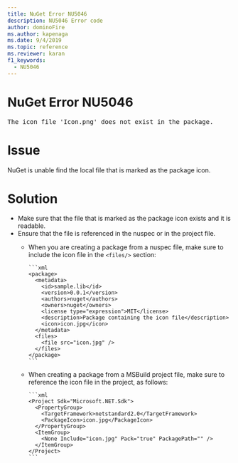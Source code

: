 ```yaml
---
title: NuGet Error NU5046
description: NU5046 Error code
author: dominoFire
ms.author: kapenaga
ms.date: 9/4/2019
ms.topic: reference
ms.reviewer: karan
f1_keywords: 
  - NU5046
---
```


# NuGet Error NU5046

<pre>The icon file 'Icon.png' does not exist in the package.</pre>


# Issue

NuGet is unable find the local file that is marked as the package icon.


# Solution

- Make sure that the file that is marked as the package icon exists and it is readable.
- Ensure that the file is referenced in the nuspec or in the project file.
  * When you are creating a package from a nuspec file, make sure to include the icon file in the `<files/>` section:

        ```xml
        <package>
          <metadata>
            <id>sample.lib</id>
            <version>0.0.1</version>
            <authors>nuget</authors>
            <owners>nuget</owners>
            <license type="expression">MIT</license>
            <description>Package containing the icon file</description>
            <icon>icon.jpg</icon>
          </metadata>
          <files>
            <file src="icon.jpg" />
          </files>
        </package>
        ```

  * When creating a package from a MSBuild project file, make sure to reference the icon file in the project, as follows:

        ```xml
        <Project Sdk="Microsoft.NET.Sdk">
          <PropertyGroup>
            <TargetFramework>netstandard2.0</TargetFramework>
            <PackageIcon>icon.jpg</PackageIcon>
          </PropertyGroup>
          <ItemGroup>
            <None Include="icon.jpg" Pack="true" PackagePath="" />
          </ItemGroup>
        </Project>
        ```
